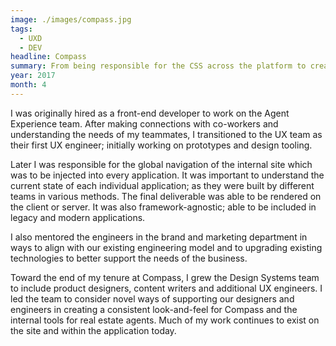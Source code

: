 ```yaml
---
image: ./images/compass.jpg
tags: 
  - UXD
  - DEV
headline: Compass
summary: From being responsible for the CSS across the platform to creating the framework-agnostic global navigation for our products, I earned influence across the organization from nearly every angle. A leader among design and engineering teams and well known throughout the company as a person who delivered quality results.
year: 2017
month: 4
---
```

I was originally hired as a front-end developer to work on the Agent Experience team. After making connections with co-workers and understanding the needs of my teammates, I transitioned to the UX team as their first UX engineer; initially working on prototypes and design tooling.

Later I was responsible for the global navigation of the internal site which was to be injected into every application. It was important to understand the current state of each individual application; as they were built by different teams in various methods. The final deliverable was able to be rendered on the client or server. It was also framework-agnostic; able to be included in legacy and modern applications.

I also mentored the engineers in the brand and marketing department in ways to align with our existing engineering model and to upgrading existing technologies to better support the needs of the business.

Toward the end of my tenure at Compass, I grew the Design Systems team to include product designers, content writers and additional UX engineers. I led the team to consider novel ways of supporting our designers and engineers in creating a consistent look-and-feel for Compass and the internal tools for real estate agents. Much of my work continues to exist on the site and within the application today.